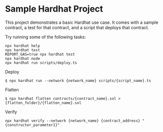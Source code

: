 # Sample Hardhat Project

This project demonstrates a basic Hardhat use case. It comes with a sample contract, a test for that contract, and a script that deploys that contract.

Try running some of the following tasks:

```shell
npx hardhat help
npx hardhat test
REPORT_GAS=true npx hardhat test
npx hardhat node
npx hardhat run scripts/deploy.ts
```

Deploy

```shell
$ npx hardhat run --network {network_name} scripts/{script_name}.ts
```

Flatten

```shell
$ npx hardhat flatten contracts/{contract_name}.sol > {flatten_folder}/{flatten_name}.sol
```

Verify

```shell
npx hardhat verify --network {network_name} {contract_address} "{constructor_parameter1}"
```
